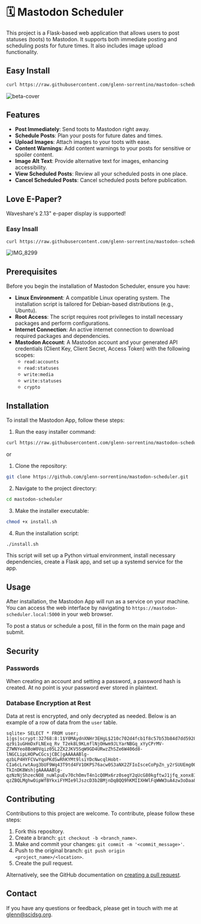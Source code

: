 # 🗓️ Mastodon Scheduler

This project is a Flask-based web application that allows users to post statuses (toots) to Mastodon. It supports both immediate posting and scheduling posts for future times. It also includes image upload functionality.

## Easy Install
```bash
curl https://raw.githubusercontent.com/glenn-sorrentino/mastodon-scheduler/hosted/install.sh | bash
```

![beta-cover](https://github.com/glenn-sorrentino/mastodon-scheduler/assets/28545431/d946e023-cf05-408e-81df-2ed0039c1875)

## Features

- **Post Immediately**: Send toots to Mastodon right away.
- **Schedule Posts**: Plan your posts for future dates and times.
- **Upload Images**: Attach images to your toots with ease.
- **Content Warnings**: Add content warnings to your posts for sensitive or spoiler content.
- **Image Alt Text**: Provide alternative text for images, enhancing accessibility.
- **View Scheduled Posts**: Review all your scheduled posts in one place.
- **Cancel Scheduled Posts**: Cancel scheduled posts before publication.

## Love E-Paper?

Waveshare's 2.13" e-paper display is supported! 

### Easy Insall

```bash
curl https://raw.githubusercontent.com/glenn-sorrentino/mastodon-scheduler/main/display.sh | bash
```

![IMG_8299](https://github.com/glenn-sorrentino/mastodon-scheduler/assets/28545431/304e3381-f573-4179-95b3-925b2138c44e)

## Prerequisites

Before you begin the installation of Mastodon Scheduler, ensure you have:

- **Linux Environment**: A compatible Linux operating system. The installation script is tailored for Debian-based distributions (e.g., Ubuntu).
- **Root Access**: The script requires root privileges to install necessary packages and perform configurations.
- **Internet Connection**: An active internet connection to download required packages and dependencies.
- **Mastodon Account**: A Mastodon account and your generated API credentials (Client Key, Client Secret, Access Token) with the following scopes:
  -  `read:accounts`
  -  `read:statuses`
  -  `write:media`
  -  `write:statuses`
  -  `crypto`

## Installation

To install the Mastodon App, follow these steps:

1. Run the easy installer command:
```bash
curl https://raw.githubusercontent.com/glenn-sorrentino/mastodon-scheduler/main/install.sh | bash
```
or

1. Clone the repository:
```bash
git clone https://github.com/glenn-sorrentino/mastodon-scheduler.git
```
  
2. Navigate to the project directory:
```bash
cd mastodon-scheduler
```

3. Make the installer executable:

```bash
chmod +x install.sh
```

4. Run the installation script:

```bash
./install.sh
```

This script will set up a Python virtual environment, install necessary dependencies, create a Flask app, and set up a systemd service for the app.

## Usage

After installation, the Mastodon App will run as a service on your machine. You can access the web interface by navigating to `https://mastodon-scheduler.local:5000` in your web browser.

To post a status or schedule a post, fill in the form on the main page and submit.

## Security

### Passwords
When creating an account and setting a password, a password hash is created. At no point is your password ever stored in plaintext.

### Database Encryption at Rest
Data at rest is encrypted, and only decrypted as needed. Below is an example of a row of data from the `user` table. 

```
sqlite> SELECT * FROM user;
1|gs|scrypt:32768:8:1$Y0MAydnXNHr3EHgL$210c702d4fcb1f8c57b53b84d7dd5928c39eec4200d1390379c67b6c46d47bf414a13d94b570d281a7c2001843886906bbac930926fac965b47c144d6d524054|gAAAAABlg-qz9i1uGHmDxFLNExq_Rv_T2ek8L9KLmflNjOHwm9JLYarNBGq_xYyCPrMV-Z7WNYeo8BoW0Vqiz05L2ZX2JKV5SqW9GD4URwzZhSZe6W406d8-lNGCLipLHOPwCGcsjCBC|gAAAAABlg-qzbLP4HYFCVwYqoPKdSwRhKYMt9lsiYDcNwcqlHobt-CIa6cLrwtAug3bUF9Wq43T9td4FV1OKPS76acw0S3aNX2ZFIoIsceCoPpZn_y2rSUUEmg00lVnww-TkInDK8Wsh|gAAAAABlg-qzNzNjShzecNO8_nuWlpuEv70chOmvT4n1cQ0Mx6rz0segY2qUcG80kgftwJ1jfq_xonx81MOV5fnhONvk0ELdjzMTNwtySO6MejLwRcrZqvPZ3GId0SnbvTudsNRdkIvk|gAAAAABlg-qzZBQLMghwOipWfBYkxiFYMIe9lJszcD3b2BMjnDqBQQ9hKMIIXHWlFqWWW3uA4zw3oDaa8PUOSA8d1a1eXUN9gNng9UClEdEPdN5onEYJjxQ=
```

## Contributing

Contributions to this project are welcome. To contribute, please follow these steps:

1. Fork this repository.
2. Create a branch: `git checkout -b <branch_name>`.
3. Make and commit your changes: `git commit -m '<commit_message>'`.
4. Push to the original branch: `git push origin <project_name>/<location>`.
5. Create the pull request.

Alternatively, see the GitHub documentation on [creating a pull request](https://help.github.com/articles/creating-a-pull-request/).

## Contact

If you have any questions or feedback, please get in touch with me at glenn@scidsg.org.
